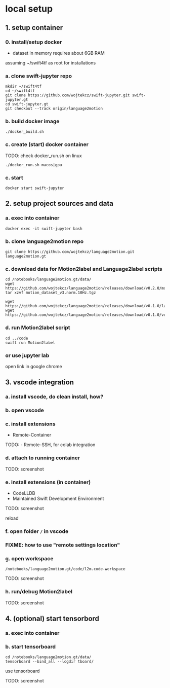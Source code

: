 # local setup

## 1. setup container
### 0. install/setup docker
+ dataset in memory requires about 6GB RAM

assuming ~/swift4tf as root for installations

### a. clone swift-jupyter repo

```
mkdir ~/swift4tf
cd ~/swift4tf
git clone https://github.com/wojtekcz/swift-jupyter.git swift-jupyter.gt
cd swift-jupyter.gt
git checkout --track origin/language2motion

```
### b. build docker image

```
./docker_build.sh
```

### c. create (start) docker container

TODO: check docker_run.sh on linux

```
./docker_run.sh macos|gpu
```

### c. start

```
docker start swift-jupyter
```

## 2. setup project sources and data

### a. exec into container

```
docker exec -it swift-jupyter bash 
```

### b. clone language2motion repo

```
git clone https://github.com/wojtekcz/language2motion.git language2motion.gt
```

### c. download data for Motion2label and Language2label scripts

```
cd /notebooks/language2motion.gt/data/
wget https://github.com/wojtekcz/language2motion/releases/download/v0.2.0/motion_dataset_v3.norm.10Hz.tgz
tar xzvf motion_dataset_v3.norm.10Hz.tgz

wget https://github.com/wojtekcz/language2motion/releases/download/v0.1.0/labels_ds_v2.csv
wget https://github.com/wojtekcz/language2motion/releases/download/v0.1.0/vocab.txt
```

### d. run Motion2label script

```
cd ../code
swift run Motion2label
```

### or use jupyter lab

open link in google chrome

## 3. vscode integration

### a. install vscode, do clean install, how?

### b. open vscode

### c. install extensions
- Remote-Container

TODO: - Remote-SSH, for colab integration

### d. attach to running container
TODO: screenshot



### e. install extensions (in container)
- CodeLLDB
- Maintained Swift Development Environment

TODO: screenshot

reload


### f. open folder ```/``` in vscode


### FIXME: how to use "remote settings location"

### g. open workspace

```
/notebooks/language2motion.gt/code/l2m.code-workspace
```

TODO: screenshot

### h. run/debug Motion2label

TODO: screenshot

## 4. (optional) start tensorbord

### a. exec into container

### b. start tensorboard

```
cd /notebooks/language2motion.gt/data/
tensorboard --bind_all --logdir tboard/
```

use tensorboard

TODO: screenshot
